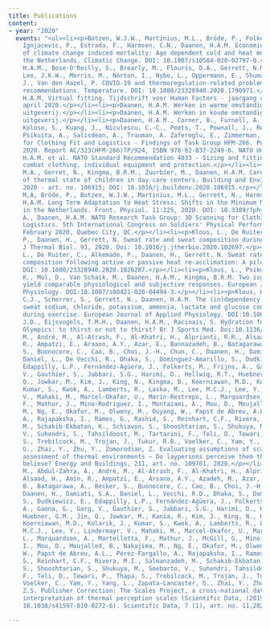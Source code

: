 ```yaml
---
title: Publications
content:
- year: "2020"
  events: "<ul><li><p>Botzen, W.J.W., Martinius, M.L., Bröde, P., Folkerts, M.A.,
    Ignjacevic, P., Estrada, F., Harmsen, C.N., Daanen, H.A.M. Economic valuation
    of climate change induced mortality: Age dependent cold and heat mortality in
    the Netherlands. Climatic Change. DOI: 10.1007/s10584-020-02797-0.</p></li><li><p>Daanen,
    H.A.M., Bose-O'Reilly, S., Brearly, M., Flouris, D.A., Gerrett, N.M., Jones, H.M.,
    Lee, J.K.W., Morris, M., Norton, I., Nybo, L., Oppermann, E., Shumake-Guillemot,
    J., Van den Hazel, P. COVID-19 and thermoregulation-related problems: Practical
    recommendations. Temperature. DOI: 10.1080/23328940.2020.1790971.</p></li><li><p>Daanen,
    H.A.M. Virtual fitting. Tijdschrift voor Human Factors - jaargang 45 - nr. 1 -
    april 2020.</p></li><li><p>Daanen, H.A.M. Werken in warme omstandigheden. Sdu
    uitgeverij.</p></li><li><p>Daanen, H.A.M. Werken in koude omstandigheden. Sdu
    uitgeverij.</p></li><li><p>Daanen, H.A.M., Corner, B., Furnell, A., Keefe, A.,
    Kolose, S., Kuang, J., Niculescu, C.-C., Peets, T., Pownall, J., Reulink, H.,
    Psikuita, A., Salisdean, A., Trauman, A. Zaferoglu, E., Zimmerman, C. 3D Scanning
    for Clothing Fit and Logistics - Findings of Task Group HFM-266. Published February
    2020. Report AC/323(HFM-266)TP/924, ISBN 978-82-837-2249-6. NATO Unclassified.</p></li><li><p>Daanen,
    H.A.M. et al. NATO Standard Recommendation 4833 - Sizing and fitting of military
    combat clothing, individual equipment and protection.</p></li><li><p>Folkerts,
    M.A., Gerret, N., Kingma, B.R.M., Zuurbier, M., Daanen, H.A.M. Care provider assessment
    of thermal state of children in day-care centers. Building and Environment 179,
    2020 - art. no. 106915; DOI: 10.1016/j.buildenv.2020.106915.</p></li><li><p>Folkerts,
    M,A, Bröde, P., Botzen, W.J.W., Martinius, M.L., Gerrett, N., Harmsen, C.N., Daanen,
    H.A.M. Long Term Adaptation to Heat Stress: Shifts in the Minimum Mortality Temperature
    in the Netherlands. Front. Physiol. 11:225, 2020. DOI: 10.3389/fphys.2020.00225</p></li><li><p>Keefe,
    A., Daanen, H.A.M. NATO Research Task Group: 3D Scanning for Clothing Fit and
    Logistics. 5th International Congress on Soldiers' Physical Performance. 11-14
    February 2020, Quebec City, QC.</p></li><li><p>Klous, L., De Ruiter, C., Alkemade,
    P., Daanen, H., Gerrett, N. Sweat rate and sweat composition during heat acclimation.
    J Thermal Biol. 93, 2020. Doi: 10.1016/j.jtherbio.2020.102697.</p></li><li><p>Klous,
    L., De Ruiter, C., Alkemade, P., Daanen, H., Gerrett, N. Sweat rate and sweat
    composition following active or passive heat re-acclimation: A pilot study. Temperature
    DOI: 10.1080/23328940.2020.1826287.</p></li><li><p>Klous, L., Psikuta, A., Gijsbertse,
    K., Mol, D., Van Schaik, M., Daanen, H.A.M., Kingma, B.R.M. Two isothermal challenges
    yield comparable physiological and subjective responses. European Journal of Applied
    Physiology. DOI:10.1007/s00421-020-04494-3.</p></li><li><p>Klous, L., De Ruiter,
    C.J., Scherrer, S., Gerrett, N., Daanen, H.A.M. The (in)dependency of blood and
    sweat sodium, chloride, potassium, ammonia, lactate and glucose concentrations
    during exercise. European Journal of Applied Physiology. DOI:10.1007/s00421-020-04562-8.</p></li><li><p>Périard,
    J.D., Eijsvogels, T.M.H., Daanen, H.A.M., Racinais, S. Hydration for the Tokyo
    Olympics: to thirst or not to thirst? Br J Sports Med. Doi:10.1136/bjsports-2020-102803.</p></li><li><p>Schweiker,
    M., André, M., Al-Atrash, F., Al-Khatri, H., Alprianti, R.R., Alsaad, H., Amin,
    R., Ampatzi, E., Arsano, A.Y., Azar, E., Bannazadeh, B., Batagarawa, A., Becker,
    S., Buonocore, C., Cao, B., Choi, J.-H., Chun, C., Daanen, H., Damiati, S.A.,
    Daniel, L., De Vecchi, R., Dhaka, S., Domínguez-Amarillo, S., Dudkiewicz, E.,
    Edappilly, L.P., Fernández-Agüera, J., Folkerts, M., Frijns, A., Gaona, G., Garg,
    V., Gauthier, S., Jabbari, S.G., Harimi, D., Hellwig, R.T., Huebner, G.M., Jin,
    Q., Jowkar, M., Kim, J., King, N., Kingma, B., Koerniawan, M.D., Kolarik, J.,
    Kumar, S., Kwok, A., Lamberts, R., Laska, M., Lee, M.C.J., Lee, Y., Lindermayr,
    V., Mahaki, M., Marcel-Okafor, U., Marín-Restrepo, L., Marquardsen, A., Martellotta,
    F., Mathur, J., Mino-Rodriguez, I., Montazami, A., Mou, D., Moujalled, B., Nakajima,
    M., Ng, E., Okafor, M., Olweny, M., Ouyang, W., Papst de Abreu, A.L., Pérez-Fargallo,
    A., Rajapaksha, I., Ramos, G., Rashid, S., Reinhart, C.F., Rivera, M.I., Salmanzadeh,
    M., Schakib-Ekbatan, K., Schiavon, S., Shooshtarian, S., Shukuya, M., Soebarto,
    V., Suhendri, S., Tahsildoost, M., Tartarini, F., Teli, D., Tewari, P., Thapa,
    S., Trebilcock, M., Trojan, J., Tukur, R.B., Voelker, C., Yam, Y., Yang, L., Zapata-Lancaster,
    G., Zhai, Y., Zhu, Y., Zomorodian, Z. Evaluating assumptions of scales for subjective
    assessment of thermal environments – Do laypersons perceive them the way, we researchers
    believe? Energy and Buildings, 211, art. no. 109761, 2020.</p></li><li><p>Schweiker,
    M., Abdul-Zahra, A., André, M., Al-Atrash, F., Al-Khatri, H., Alprianti, R.R.,
    Alsaad, H., Amin, R., Ampatzi, E., Arsano, A.Y., Azadeh, M., Azar, E., Bahareh,
    B., Batagarawa, A., Becker, S., Buonocore, C., Cao, B., Choi, J.-H., Chun, C.,
    Daanen, H., Damiati, S.A., Daniel, L., Vecchi, R.D., Dhaka, S., Domínguez-Amarillo,
    S., Dudkiewicz, E., Edappilly, L.P., Fernández-Agüera, J., Folkerts, M., Frijns,
    A., Gaona, G., Garg, V., Gauthier, S., Jabbari, S.G., Harimi, D., Hellwig, R.T.,
    Huebner, G.M., Jin, Q., Jowkar, M., Kania, R., Kim, J., King, N., Kingma, B.,
    Koerniawan, M.D., Kolarik, J., Kumar, S., Kwok, A., Lamberts, R., Laska, M., Lee,
    M.C.J., Lee, Y., Lindermayr, V., Mahaki, M., Marcel-Okafor, U., Marín-Restrepo,
    L., Marquardsen, A., Martellotta, F., Mathur, J., McGill, G., Mino-Rodriguez,
    I., Mou, D., Moujalled, B., Nakajima, M., Ng, E., Okafor, M., Olweny, M., Ouyang,
    W., Papst de Abreu, A.L., Pérez-Fargallo, A., Rajapaksha, I., Ramos, G., Rashid,
    S., Reinhart, C.F., Rivera, M.I., Salmanzadeh, M., Schakib-Ekbatan, K., Schiavon,
    S., Shooshtarian, S., Shukuya, M., Soebarto, V., Suhendri, Tahsildoost, M., Tartarini,
    F., Teli, D., Tewari, P., Thapa, S., Trebilcock, M., Trojan, J., Tukur, R.B.,
    Voelker, C., Yam, Y., Yang, L., Zapata-Lancaster, G., Zhai, Y., Zhu, Y., Zomorodian,
    Z.S. Publisher Correction: The Scales Project, a cross-national dataset on the
    interpretation of thermal perception scales (Scientific Data, (2019), 6, 1, (289),
    10.1038/s41597-019-0272-6). Scientific Data, 7 (1), art. no. 11,2020. DOI: 10.1038/s41597-019-0348-3.</p></li></ul>"

---
```

